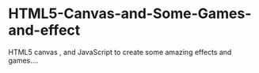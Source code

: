 # HTML5-Canvas-and-Some-Games-and-effect
HTML5 canvas , and JavaScript to create some amazing effects and games....
